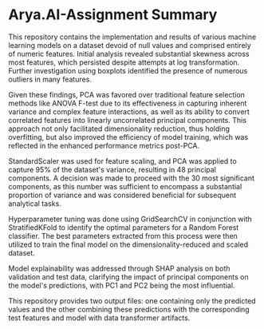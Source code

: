 # Arya.AI-Assignment Summary
This repository contains the implementation and results of various machine learning models on a dataset devoid of null values and comprised entirely of numeric features. Initial analysis revealed substantial skewness across most features, which persisted despite attempts at log transformation. Further investigation using boxplots identified the presence of numerous outliers in many features.

Given these findings, PCA was favored over traditional feature selection methods like ANOVA F-test due to its effectiveness in capturing inherent variance and complex feature interactions, as well as its ability to convert correlated features into linearly uncorrelated principal components. This approach not only facilitated dimensionality reduction, thus holding overfitting, but also improved the efficiency of model training, which was reflected in the enhanced performance metrics post-PCA.

StandardScaler was used for feature scaling, and PCA was applied to capture 95% of the dataset's variance, resulting in 48 principal components. A decision was made to proceed with the 30 most significant components, as this number was sufficient to encompass a substantial proportion of variance and was considered beneficial for subsequent analytical tasks.

Hyperparameter tuning was done using GridSearchCV in conjunction with StratifiedKFold to identify the optimal parameters for a Random Forest classifier. The best parameters extracted from this process were then utilized to train the final model on the dimensionality-reduced and scaled dataset.

Model explainability was addressed through SHAP analysis on both validation and test data, clarifying the impact of principal components on the model's predictions, with PC1 and PC2 being the most influential.

This repository provides two output files: one containing only the predicted values and the other combining these predictions with the corresponding test features and model with data transformer artifacts.


